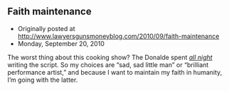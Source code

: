 ## Faith maintenance

 * Originally posted at http://www.lawyersgunsmoneyblog.com/2010/09/faith-maintenance
 * Monday, September 20, 2010

The worst thing about this cooking show?  The Donalde spent [_all night_](http://twitter.com/AmPowerBlog/status/25016620453) writing the script.  So my choices are “sad, sad little man” or “brilliant performance artist,” and because I want to maintain my faith in humanity, I’m going with the latter.